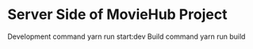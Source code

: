 # Server Side of MovieHub Project

Development command yarn run start:dev
Build command yarn run build